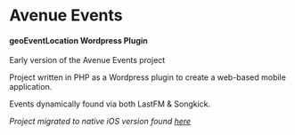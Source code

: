 # Avenue Events
#### geoEventLocation Wordpress Plugin
Early version of the Avenue Events project

Project written in PHP as a Wordpress plugin to create a web-based mobile application. 

Events dynamically found via both LastFM & Songkick.

_Project migrated to native iOS version found [here](https://github.com/neil-oliver/Avenue-ios)_
